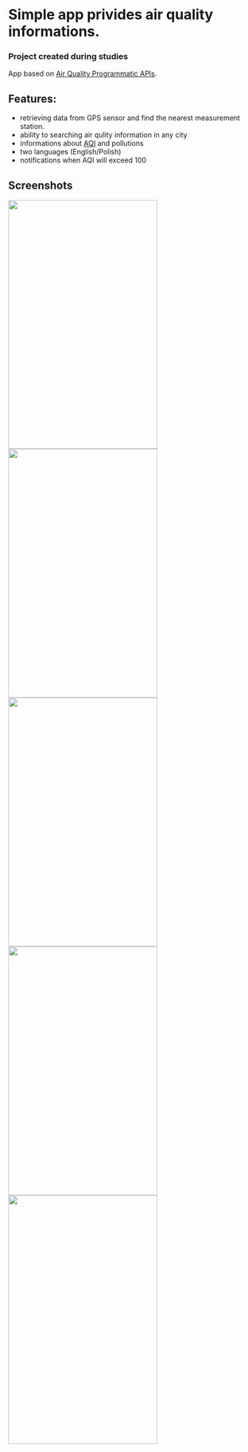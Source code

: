 # Simple app privides air quality informations.
### Project created during studies
App based on [Air Quality Programmatic APIs](https://aqicn.org/json-api/doc/). 

## Features:

*  retrieving data from GPS sensor and find the nearest measurement station.
*  ability to searching air qulity information in any city
*  informations about [AQI](https://en.wikipedia.org/wiki/Air_quality_index) and pollutions
* two languages (English/Polish)
* notifications when AQI will exceed 100


## Screenshots

<img align="left" src="https://user-images.githubusercontent.com/47191090/77948393-a1638880-72c5-11ea-9609-d31a8e3ed14d.PNG" width="300" height="500">
<img align="center" src="https://user-images.githubusercontent.com/47191090/77948380-9e689800-72c5-11ea-8ab7-8b82e4c037a1.PNG" width="300" height="500">
<img align="left"  src="https://user-images.githubusercontent.com/47191090/77948401-a3c5e280-72c5-11ea-92cb-d920b4cee3a0.PNG" width="300" height="500">
<img align="center" src="https://user-images.githubusercontent.com/47191090/77948418-aaecf080-72c5-11ea-9739-5d35b8239230.PNG" width="300" height="500">
<img src="https://user-images.githubusercontent.com/47191090/77948429-af190e00-72c5-11ea-8e9e-e93083cfb6d3.PNG" width="300" height="500">
